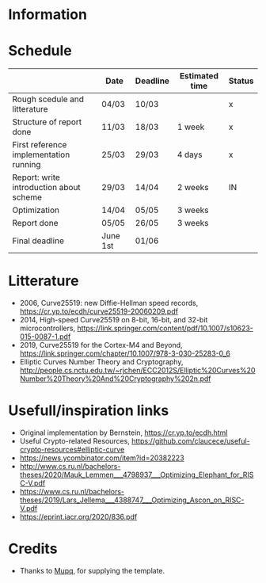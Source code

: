 # Information



# Schedule

|                                         | Date     | Deadline | Estimated time | Status |
|-----------------------------------------|----------|----------|----------------|--------|
| Rough scedule and litterature           | 04/03    | 10/03    |                | x      |
| Structure of report done                | 11/03    | 18/03    | 1 week         | x      |
| First reference implementation running  | 25/03    | 29/03    | 4 days         | x      |
| Report: write introduction about scheme | 29/03    | 14/04    | 2 weeks        | IN     |
| Optimization                            | 14/04    | 05/05    | 3 weeks        |        |
| Report done                             | 05/05    | 26/05    | 3 weeks        |        |
| Final deadline                          | June 1st | 01/06    |                |        |


# Litterature

 - 2006, Curve25519: new Diffie-Hellman speed records, https://cr.yp.to/ecdh/curve25519-20060209.pdf
 - 2014, High-speed Curve25519 on 8-bit, 16-bit, and 32-bit microcontrollers, https://link.springer.com/content/pdf/10.1007/s10623-015-0087-1.pdf
 - 2019, Curve25519 for the Cortex-M4 and Beyond, https://link.springer.com/chapter/10.1007/978-3-030-25283-0_6
 - Elliptic Curves Number Theory and Cryptography, http://people.cs.nctu.edu.tw/~rjchen/ECC2012S/Elliptic%20Curves%20Number%20Theory%20And%20Cryptography%202n.pdf


 # Usefull/inspiration links

 - Original implementation by Bernstein, https://cr.yp.to/ecdh.html
 - Useful Crypto-related Resources, https://github.com/claucece/useful-crypto-resources#elliptic-curve
 - https://news.ycombinator.com/item?id=20382223
 - http://www.cs.ru.nl/bachelors-theses/2020/Mauk_Lemmen___4798937___Optimizing_Elephant_for_RISC-V.pdf
 - https://www.cs.ru.nl/bachelors-theses/2019/Lars_Jellema___4388747___Optimizing_Ascon_on_RISC-V.pdf
 - https://eprint.iacr.org/2020/836.pdf


 # Credits
 
 - Thanks to [Mupq](https://github.com/mupq), for supplying the template. 